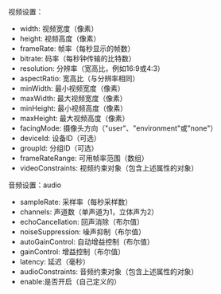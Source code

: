 视频设置：
- width: 视频宽度（像素）
- height: 视频高度（像素）
- frameRate: 帧率（每秒显示的帧数）
- bitrate: 码率（每秒钟传输的比特数）
- resolution: 分辨率（宽高比，例如16:9或4:3）
- aspectRatio: 宽高比（与分辨率相同）
- minWidth: 最小视频宽度（像素）
- maxWidth: 最大视频宽度（像素）
- minHeight: 最小视频高度（像素）
- maxHeight: 最大视频高度（像素）
- facingMode: 摄像头方向（"user"、"environment"或"none"）
- deviceId: 设备ID（可选）
- groupId: 分组ID（可选）
- frameRateRange: 可用帧率范围（数组）
- videoConstraints: 视频约束对象（包含上述属性的对象）

音频设置：audio
- sampleRate: 采样率（每秒采样数）
- channels: 声道数（单声道为1，立体声为2）
- echoCancellation: 回声消除（布尔值）
- noiseSuppression: 噪声抑制（布尔值）
- autoGainControl: 自动增益控制（布尔值）
- gainControl: 增益控制（布尔值）
- latency: 延迟（毫秒）
- audioConstraints: 音频约束对象（包含上述属性的对象）
- enable:是否开启（自己定义的）

